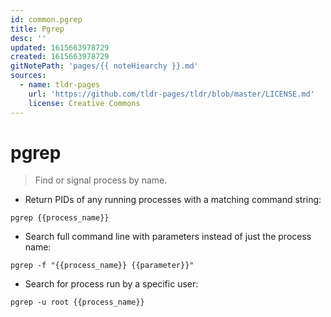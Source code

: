 ```yaml
---
id: common.pgrep
title: Pgrep
desc: ''
updated: 1615663978729
created: 1615663978729
gitNotePath: 'pages/{{ noteHiearchy }}.md'
sources:
  - name: tldr-pages
    url: 'https://github.com/tldr-pages/tldr/blob/master/LICENSE.md'
    license: Creative Commons
---
```

# pgrep

> Find or signal process by name.

- Return PIDs of any running processes with a matching command string:

`pgrep {{process_name}}`

- Search full command line with parameters instead of just the process name:

`pgrep -f "{{process_name}} {{parameter}}"`

- Search for process run by a specific user:

`pgrep -u root {{process_name}}`

